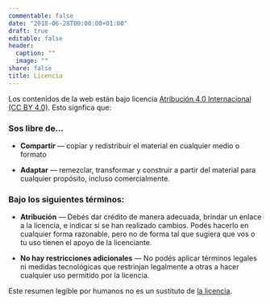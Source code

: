 ```yaml
---
commentable: false
date: "2018-06-28T00:00:00+01:00"
draft: true
editable: false
header:
  caption: ""
  image: ""
share: false
title: Licencia
---
```


Los contenidos de la web están bajo licencia [Atribución 4.0 Internacional (CC BY 4.0)](https://creativecommons.org/licenses/by/4.0/deed.es). Esto signfica que:

### Sos libre de...

* **Compartir** — copiar y redistribuir el material en cualquier medio o formato

* **Adaptar** — remezclar, transformar y construir a partir del material para cualquier propósito, incluso comercialmente.

### Bajo los siguientes términos:

* **Atribución** — Debés dar crédito de manera adecuada, brindar un enlace a la licencia, e indicar si se han realizado cambios. Podés hacerlo en cualquier forma razonable, pero no de forma tal que sugiera que vos o tu uso tienen el apoyo de la licenciante.

* **No hay restricciones adicionales** — No podés aplicar términos legales ni medidas tecnológicas que restrinjan legalmente a otras a hacer cualquier uso permitido por la licencia.

Este resumen legible por humanos no es un sustituto de [la licencia](https://creativecommons.org/licenses/by/4.0/legalcode.es).

